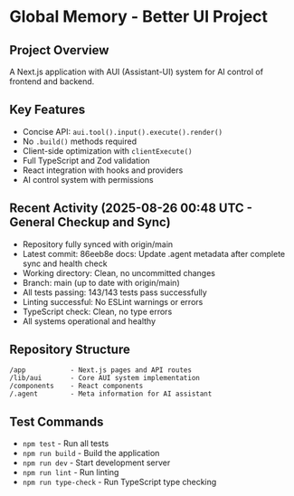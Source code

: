 # Global Memory - Better UI Project

## Project Overview
A Next.js application with AUI (Assistant-UI) system for AI control of frontend and backend.

## Key Features
- Concise API: `aui.tool().input().execute().render()`
- No `.build()` methods required
- Client-side optimization with `clientExecute()`
- Full TypeScript and Zod validation
- React integration with hooks and providers
- AI control system with permissions

## Recent Activity (2025-08-26 00:48 UTC - General Checkup and Sync)
- Repository fully synced with origin/main
- Latest commit: 86eeb8e docs: Update .agent metadata after complete sync and health check
- Working directory: Clean, no uncommitted changes
- Branch: main (up to date with origin/main)
- All tests passing: 143/143 tests pass successfully
- Linting successful: No ESLint warnings or errors
- TypeScript check: Clean, no type errors
- All systems operational and healthy

## Repository Structure
```
/app           - Next.js pages and API routes
/lib/aui       - Core AUI system implementation
/components    - React components
/.agent        - Meta information for AI assistant
```

## Test Commands
- `npm test` - Run all tests
- `npm run build` - Build the application
- `npm run dev` - Start development server
- `npm run lint` - Run linting
- `npm run type-check` - Run TypeScript type checking